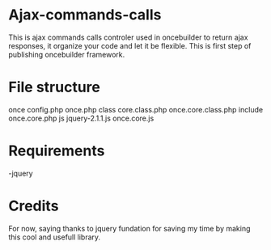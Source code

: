 Ajax-commands-calls
===================

This is ajax commands calls controler used in oncebuilder to return ajax responses, it organize your code and let it be flexible. This is first step of publishing oncebuilder framework.

File structure
===================

  once
      config.php
      once.php
      class
          core.class.php
          once.core.class.php
      include
          once.core.php
      js
          jquery-2.1.1.js
          once.core.js

Requirements
===================

-jquery

Credits
===================

For now, saying thanks to jquery fundation for saving my time by making this cool and usefull library.
